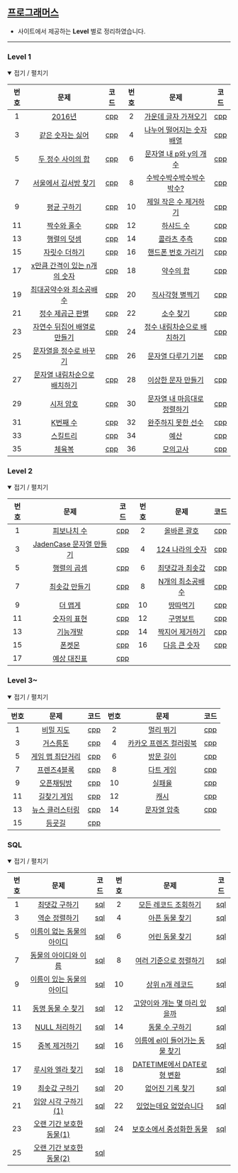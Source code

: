 [프로그래머스](https://programmers.co.kr)
-----------------------------------------

-	사이트에서 제공하는 **Level** 별로 정리하였습니다.

---

### Level 1

<details open> <summary> 접기 / 펼치기 </summary>

| 번호 | 문제                                                                                        | 코드                   | 번호 | 문제                                                                                       | 코드                   |
|:----:|:-------------------------------------------------------------------------------------------:|:----------------------:|:----:|:------------------------------------------------------------------------------------------:|:----------------------:|
|  1   |            [2016년](https://www.welcomekakao.com/learn/courses/30/lessons/12901)            | [cpp](source/1-1.cpp)  |  2   |    [가운데 글자 가져오기](https://www.welcomekakao.com/learn/courses/30/lessons/12903)     | [cpp](source/1-2.cpp)  |
|  3   |       [같은 숫자는 싫어](https://www.welcomekakao.com/learn/courses/30/lessons/12906)       | [cpp](source/1-3.cpp)  |  4   |  [나누어 떨어지는 숫자 배열](https://www.welcomekakao.com/learn/courses/30/lessons/12910)  | [cpp](source/1-4.cpp)  |
|  5   |      [두 정수 사이의 합](https://www.welcomekakao.com/learn/courses/30/lessons/12912)       | [cpp](source/1-5.cpp)  |  6   |   [문자열 내 p와 y의 개수](https://www.welcomekakao.com/learn/courses/30/lessons/12916)    | [cpp](source/1-6.cpp)  |
|  7   |     [서울에서 김서방 찾기](https://www.welcomekakao.com/learn/courses/30/lessons/12919)     | [cpp](source/1-7.cpp)  |  8   |   [수박수박수박수박수박수?](https://www.welcomekakao.com/learn/courses/30/lessons/12922)   | [cpp](source/1-8.cpp)  |
|  9   |         [평균 구하기](https://www.welcomekakao.com/learn/courses/30/lessons/12944)          | [cpp](source/1-9.cpp)  |  10  |    [제일 작은 수 제거하기](https://www.welcomekakao.com/learn/courses/30/lessons/12935)    | [cpp](source/1-10.cpp) |
|  11  |         [짝수와 홀수](https://www.welcomekakao.com/learn/courses/30/lessons/12937)          | [cpp](source/1-11.cpp) |  12  |          [하샤드 수](https://www.welcomekakao.com/learn/courses/30/lessons/12947)          | [cpp](source/1-12.cpp) |
|  13  |         [행렬의 덧셈](https://www.welcomekakao.com/learn/courses/30/lessons/12950)          | [cpp](source/1-13.cpp) |  14  |         [콜라츠 추측](https://www.welcomekakao.com/learn/courses/30/lessons/12943)         | [cpp](source/1-14.cpp) |
|  15  |        [자릿수 더하기](https://www.welcomekakao.com/learn/courses/30/lessons/12931)         | [cpp](source/1-15.cpp) |  16  |     [핸드폰 번호 가리기](https://www.welcomekakao.com/learn/courses/30/lessons/12948)      | [cpp](source/1-16.cpp) |
|  17  | [x만큼 간격이 있는 n개의 숫자](https://www.welcomekakao.com/learn/courses/30/lessons/12954) | [cpp](source/1-17.cpp) |  18  |          [약수의 합](https://www.welcomekakao.com/learn/courses/30/lessons/12928)          | [cpp](source/1-18.cpp) |
|  19  |   [최대공약수와 최소공배수](https://www.welcomekakao.com/learn/courses/30/lessons/12940)    | [cpp](source/1-19.cpp) |  20  |       [직사각형 별찍기](https://www.welcomekakao.com/learn/courses/30/lessons/12969)       | [cpp](source/1-20.cpp) |
|  21  |       [정수 제곱근 판별](https://www.welcomekakao.com/learn/courses/30/lessons/12934)       | [cpp](source/1-21.cpp) |  22  |          [소수 찾기](https://www.welcomekakao.com/learn/courses/30/lessons/12921)          | [cpp](source/1-22.cpp) |
|  23  | [자연수 뒤집어 배열로 만들기](https://www.welcomekakao.com/learn/courses/30/lessons/12932)  | [cpp](source/1-23.cpp) |  24  | [정수 내림차순으로 배치하기](https://www.welcomekakao.com/learn/courses/30/lessons/12933)  | [cpp](source/1-24.cpp) |
|  25  |    [문자열을 정수로 바꾸기](https://www.welcomekakao.com/learn/courses/30/lessons/12925)    | [cpp](source/1-25.cpp) |  26  |     [문자열 다루기 기본](https://www.welcomekakao.com/learn/courses/30/lessons/12918)      | [cpp](source/1-26.cpp) |
|  27  | [문자열 내림차순으로 배치하기](https://www.welcomekakao.com/learn/courses/30/lessons/12917) | [cpp](source/1-27.cpp) |  28  |     [이상한 문자 만들기](https://www.welcomekakao.com/learn/courses/30/lessons/12930)      | [cpp](source/1-28.cpp) |
|  29  |          [시저 암호](https://www.welcomekakao.com/learn/courses/30/lessons/12926)           | [cpp](source/1-29.cpp) |  30  | [문자열 내 마음대로 정렬하기](https://www.welcomekakao.com/learn/courses/30/lessons/12915) | [cpp](source/1-30.cpp) |
|  31  |           [K번째 수](https://www.welcomekakao.com/learn/courses/30/lessons/42748)           | [cpp](source/1-31.cpp) |  32  |     [완주하지 못한 선수](https://www.welcomekakao.com/learn/courses/30/lessons/42576)      | [cpp](source/1-32.cpp) |
|  33  |            [스킬트리](https://programmers.co.kr/learn/courses/30/lessons/49993)             | [cpp](source/1-33.cpp) |  34  |            [예산](https://www.welcomekakao.com/learn/courses/30/lessons/12982)             | [cpp](source/1-34.cpp) |
|  35  |             [체육복](https://programmers.co.kr/learn/courses/30/lessons/42862)              | [cpp](source/1-35.cpp) |  36  |          [모의고사](https://www.welcomekakao.com/learn/courses/30/lessons/42840)           | [cpp](source/1-36.cpp) |

</details>

### Level 2

<details open> <summary> 접기 / 펼치기 </summary>

| 번호 | 문제                                                                                | 코드                   | 번호 | 문제                                                                         | 코드                   |
|:----:|:-----------------------------------------------------------------------------------:|:----------------------:|:----:|:----------------------------------------------------------------------------:|:----------------------:|
|  1   |       [피보나치 수](https://programmers.co.kr/learn/courses/30/lessons/12945)       | [cpp](source/2-1.cpp)  |  2   |   [올바른 괄호](https://programmers.co.kr/learn/courses/30/lessons/12909)    | [cpp](source/2-2.cpp)  |
|  3   | [JadenCase 문자열 만들기](https://programmers.co.kr/learn/courses/30/lessons/12951) | [cpp](source/2-3.cpp)  |  4   | [124 나라의 숫자](https://programmers.co.kr/learn/courses/30/lessons/12899)  | [cpp](source/2-4.cpp)  |
|  5   |       [행렬의 곱셈](https://programmers.co.kr/learn/courses/30/lessons/12949)       | [cpp](source/2-5.cpp)  |  6   | [최댓값과 최솟값](https://programmers.co.kr/learn/courses/30/lessons/12939)  | [cpp](source/2-6.cpp)  |
|  7   |      [최솟값 만들기](https://programmers.co.kr/learn/courses/30/lessons/12941)      | [cpp](source/2-7.cpp)  |  8   | [N개의 최소공배수](https://programmers.co.kr/learn/courses/30/lessons/12953) | [cpp](source/2-8.cpp)  |
|  9   |         [더 맵게](https://programmers.co.kr/learn/courses/30/lessons/42626)         | [cpp](source/2-9.cpp)  |  10  |     [땅따먹기](https://programmers.co.kr/learn/courses/30/lessons/12913)     | [cpp](source/2-10.cpp) |
|  11  |       [숫자의 표현](https://programmers.co.kr/learn/courses/30/lessons/12924)       | [cpp](source/2-11.cpp) |  12  |     [구명보트](https://programmers.co.kr/learn/courses/30/lessons/42885)     | [cpp](source/2-12.cpp) |
|  13  |        [기능개발](https://programmers.co.kr/learn/courses/30/lessons/42586)         | [cpp](source/2-13.cpp) |  14  | [짝지어 제거하기](https://programmers.co.kr/learn/courses/30/lessons/12973)  | [cpp](source/2-14.cpp) |
|  15  |          [폰켓몬](https://programmers.co.kr/learn/courses/30/lessons/1845)          | [cpp](source/2-15.cpp) |  16  |   [다음 큰 숫자](https://programmers.co.kr/learn/courses/30/lessons/12911)   | [cpp](source/2-16.cpp) |
|  17  |       [예상 대진표](https://programmers.co.kr/learn/courses/30/lessons/12985)       | [cpp](source/2-17.cpp) |      |                                                                              |                        |

</details>

### Level 3~

<details open> <summary> 접기 / 펼치기 </summary>

| 번호 | 문제                                                                        | 코드                      | 번호 | 문제                                                                              | 코드                      |
|:----:|:---------------------------------------------------------------------------:|:-------------------------:|:----:|:---------------------------------------------------------------------------------:|:-------------------------:|
|  1   |    [비밀 지도](https://programmers.co.kr/learn/courses/30/lessons/17681)    | [cpp](source/kakao-1.cpp) |  2   |       [멀리 뛰기](https://programmers.co.kr/learn/courses/30/lessons/12914)       |   [cpp](source/3-1.cpp)   |
|  3   |    [거스름돈](https://programmers.co.kr/learn/courses/30/lessons/12907)     |   [cpp](source/3-2.cpp)   |  4   | [카카오 프렌즈 컬러링북](https://programmers.co.kr/learn/courses/30/lessons/1829) |   [cpp](source/3-4.cpp)   |
|  5   | [게임 맵 최단거리](https://programmers.co.kr/learn/courses/30/lessons/1844) |   [cpp](source/4-1.cpp)   |  6   |       [방문 길이](https://programmers.co.kr/learn/courses/30/lessons/49994)       |   [cpp](source/3-5.cpp)   |
|  7   |   [프렌즈4블록](https://programmers.co.kr/learn/courses/30/lessons/17679)   | [cpp](source/kakao-2.cpp) |  8   |       [다트 게임](https://programmers.co.kr/learn/courses/30/lessons/17682)       | [cpp](source/kakao-3.cpp) |
|  9   |   [오픈채팅방](https://programmers.co.kr/learn/courses/30/lessons/42888)    | [cpp](source/kakao-4.cpp) |  10  |        [실패율](https://programmers.co.kr/learn/courses/30/lessons/42889)         | [cpp](source/kakao-5.cpp) |
|  11  |   [길찾기 게임](https://programmers.co.kr/learn/courses/30/lessons/42892)   | [cpp](source/kakao-6.cpp) |  12  |         [캐시](https://programmers.co.kr/learn/courses/30/lessons/17680)          | [cpp](source/kakao-7.cpp) |
|  13  | [뉴스 클러스터링](https://programmers.co.kr/learn/courses/30/lessons/17677) | [cpp](source/kakao-8.cpp) |  14  |      [문자열 압축](https://programmers.co.kr/learn/courses/30/lessons/60057)      | [cpp](source/kakao-9.cpp) |
|  15  |     [등굣길](https://programmers.co.kr/learn/courses/30/lessons/42898)      |   [cpp](source/3-6.cpp)   |      |                                                                                   |                           |

</details>

### SQL

<details open> <summary> 접기 / 펼치기 </summary>

| 번호 | 문제                                                                                  | 코드                     | 번호 | 문제                                                                                       | 코드                     |
|:----:|:-------------------------------------------------------------------------------------:|:------------------------:|:----:|:------------------------------------------------------------------------------------------:|:------------------------:|
|  1   |       [최댓값 구하기](https://programmers.co.kr/learn/courses/30/lessons/59415)       | [sql](source/sql-1.sql)  |  2   |      [모든 레코드 조회하기](https://programmers.co.kr/learn/courses/30/lessons/59034)      | [sql](source/sql-2.sql)  |
|  3   |       [역순 정렬하기](https://programmers.co.kr/learn/courses/30/lessons/59035)       | [sql](source/sql-3.sql)  |  4   |         [아픈 동물 찾기](https://programmers.co.kr/learn/courses/30/lessons/59036)         | [sql](source/sql-4.sql)  |
|  5   | [이름이 없는 동물의 아이디](https://programmers.co.kr/learn/courses/30/lessons/59039) | [sql](source/sql-5.sql)  |  6   |         [어린 동물 찾기](https://programmers.co.kr/learn/courses/30/lessons/59037)         | [sql](source/sql-6.sql)  |
|  7   |   [동물의 아이디와 이름](https://programmers.co.kr/learn/courses/30/lessons/59403)    | [sql](source/sql-7.sql)  |  8   |     [여러 기준으로 정렬하기](https://programmers.co.kr/learn/courses/30/lessons/59404)     | [sql](source/sql-8.sql)  |
|  9   | [이름이 있는 동물의 아이디](https://programmers.co.kr/learn/courses/30/lessons/59407) | [sql](source/sql-9.sql)  |  10  |        [상위 n개 레코드](https://programmers.co.kr/learn/courses/30/lessons/59405)         | [sql](source/sql-10.sql) |
|  11  |     [동명 동물 수 찾기](https://programmers.co.kr/learn/courses/30/lessons/59041)     | [sql](source/sql-11.sql) |  12  |  [고양이와 개는 몇 마리 있을까](https://programmers.co.kr/learn/courses/30/lessons/59040)  | [sql](source/sql-12.sql) |
|  13  |       [NULL 처리하기](https://programmers.co.kr/learn/courses/30/lessons/59410)       | [sql](source/sql-13.sql) |  14  |         [동물 수 구하기](https://programmers.co.kr/learn/courses/30/lessons/59406)         | [sql](source/sql-14.sql) |
|  15  |       [중복 제거하기](https://programmers.co.kr/learn/courses/30/lessons/59408)       | [sql](source/sql-15.sql) |  16  | [이름에 el이 들어가는 동물 찾기](https://programmers.co.kr/learn/courses/30/lessons/59047) | [sql](source/sql-16.sql) |
|  17  |     [루시와 엘라 찾기](https://programmers.co.kr/learn/courses/30/lessons/59046)      | [sql](source/sql-17.sql) |  18  |  [DATETIME에서 DATE로 형 변환](https://programmers.co.kr/learn/courses/30/lessons/59414)   | [sql](source/sql-18.sql) |
|  19  |       [최솟값 구하기](https://programmers.co.kr/learn/courses/30/lessons/59038)       | [sql](source/sql-19.sql) |  20  |        [없어진 기록 찾기](https://programmers.co.kr/learn/courses/30/lessons/59042)        | [sql](source/sql-20.sql) |
|  21  |    [입양 시각 구하기(1)](https://programmers.co.kr/learn/courses/30/lessons/59412)    | [sql](source/sql-21.sql) |  22  |     [있었는데요 없었습니다](https://programmers.co.kr/learn/courses/30/lessons/59043)      | [sql](source/sql-22.sql) |
|  23  | [오랜 기간 보호한 동물(1)](https://programmers.co.kr/learn/courses/30/lessons/59044)  | [sql](source/sql-23.sql) |  24  |    [보호소에서 중성화한 동물](https://programmers.co.kr/learn/courses/30/lessons/59045)    | [sql](source/sql-24.sql) |
|  25  | [오랜 기간 보호한 동물(2)](https://programmers.co.kr/learn/courses/30/lessons/59411)  | [sql](source/sql-25.sql) |      |                                                                                            |                          |

</details>
